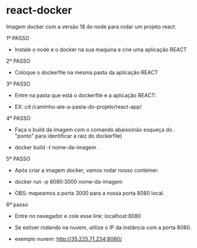 # react-docker
Imagem docker com a versão 18 do node para rodar um projeto react.

1º PASSO

- Instale o node e o docker na sua maquina e crie uma aplicação REACT

2º PASSO

- Coloque o dockerfile na mesma pasta da aplicação REACT

3º PASSO

- Entre na pasta que está o dockerfile e a aplicação REACT:

- EX: cd /caminho-ate-a-pasta-do-projeto/react-app/

4º PASSO

- Faça o build da imagem com o comando abaixo(não esqueça do . "ponto" para identificar a raiz do dockerfile)

- docker build -t nome-da-imagem .

5º PASSO

- Após criar a imagem docker, vamos rodar nosso conteiner:

- docker run -p 8080:3000 nome-da-imagem

- OBS: mapeamos a porta 3000 para a nossa porta 8080 local.

6º passo

- Entre no navegador e cole esse link: localhost:8080

- Se estiver rodando na nuvem, utilize o IP da instância com a porta 8080.

- exemplo nuvem: http://35.225.71.234:8080/
